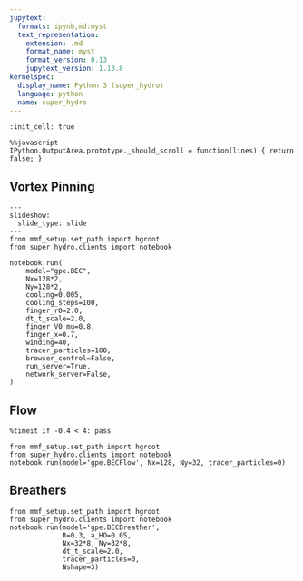 ```yaml
---
jupytext:
  formats: ipynb,md:myst
  text_representation:
    extension: .md
    format_name: myst
    format_version: 0.13
    jupytext_version: 1.13.8
kernelspec:
  display_name: Python 3 (super_hydro)
  language: python
  name: super_hydro
---
```


```{code-cell} ipython3
:init_cell: true

%%javascript
IPython.OutputArea.prototype._should_scroll = function(lines) { return false; }
```

## Vortex Pinning

```{code-cell} ipython3
---
slideshow:
  slide_type: slide
---
from mmf_setup.set_path import hgroot
from super_hydro.clients import notebook

notebook.run(
    model="gpe.BEC",
    Nx=128*2,
    Ny=128*2,
    cooling=0.005,
    cooling_steps=100,
    finger_r0=2.0,
    dt_t_scale=2.0,
    finger_V0_mu=0.8,
    finger_x=0.7,
    winding=40,
    tracer_particles=100,
    browser_control=False,
    run_server=True,
    network_server=False,
)
```

## Flow

```{code-cell} ipython3
%timeit if -0.4 < 4: pass
```

```{code-cell} ipython3
from mmf_setup.set_path import hgroot
from super_hydro.clients import notebook
notebook.run(model='gpe.BECFlow', Nx=128, Ny=32, tracer_particles=0)
```

## Breathers

```{code-cell} ipython3
from mmf_setup.set_path import hgroot
from super_hydro.clients import notebook
notebook.run(model='gpe.BECBreather',
             R=0.3, a_HO=0.05, 
             Nx=32*8, Ny=32*8,
             dt_t_scale=2.0,
             tracer_particles=0,
             Nshape=3)
```

```{code-cell} ipython3

```
